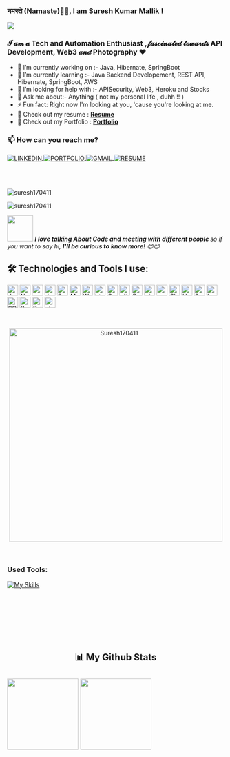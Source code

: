 <!-- ## Hey <img src="https://github.com/TheDudeThatCode/TheDudeThatCode/blob/master/Assets/Hi.gif" width="29">, I'm [Suresh!](https://suresh170411.github.io/)  -->

### नमस्ते (Namaste)🙏🏻, I am Suresh Kumar Mallik !

<a href="https://github.com/durgeshrai633/readme-typing-svg"><img src="https://readme-typing-svg.herokuapp.com?lines=Java+Backend+Developer;&center=true&width=400&height=40"></a>
### 𝓘 𝓪𝓶 𝓪  Tech and Automation Enthusiast ,𝓯𝓪𝓼𝓬𝓲𝓷𝓪𝓽𝓮𝓭  𝓽𝓸𝔀𝓪𝓻𝓭𝓼  API Development, Web3 𝓪𝓷𝓭 Photography ❤️

- 🔭 I’m currently working on :- Java, Hibernate, SpringBoot
- 🌱 I’m currently learning :- Java Backend Developement, REST API, Hibernate, SpringBoot, AWS
- 🤔 I’m looking for help with :- APISecurity, Web3, Heroku and Stocks
- 💬 Ask me about:- Anything ( not my personal life , duhh !! )
- ⚡ Fun fact:  Right now I'm looking at you, 'cause you're looking at me.
- 📄 Check out my resume : **[Resume](https://drive.google.com/file/d/1RGKv8ZyLxQ9zvgja8Qm6qNgG_Au5USIM/view?usp=sharing)**
- 📑 Check out my Portfolio : **[Portfolio](https://suresh170411.github.io/)**
### 📫 How can you reach me?

<p align="left">
    <a href="https://www.linkedin.com/in/suresh-kumar-mallik-7193b4233?lipi=urn%3Ali%3Apage%3Ad_flagship3_profile_view_base_contact_details%3BrovONgGZTXWjDexRRKohIA%3D%3D">
        <img align="center" src="https://img.shields.io/badge/LinkedIn-0077B5?style=for-the-badge&logo=linkedin&logoColor=white" alt="LINKEDIN" />
    </a>
    <a href="https://suresh170411.github.io/">
        <img align="center" src="https://img.shields.io/badge/Portfolio-18A303?style=for-the-badge&logo=ionic&logoColor=white" alt="PORTFOLIO" />
    </a>
    <a title="suresh.20fk@gmail.com" href="mailto:rushivenketesh@gmail.com">
        <img align="center" src="https://img.shields.io/badge/Gmail-D14836?style=for-the-badge&logo=gmail&logoColor=white" alt="GMAIL" />
    </a>
    <a title="Suresh_Kumar_Mallik_Resume" href="https://drive.google.com/file/d/1RGKv8ZyLxQ9zvgja8Qm6qNgG_Au5USIM/view?usp=sharing">
        <img align="center" src="https://img.shields.io/badge/Resume-F7B93E?style=for-the-badge&logo=Resume&logoColor=white" alt="RESUME" />
    </a>
</p>
<br></br>

<p align="left"> <img src="https://komarev.com/ghpvc/?username=suresh170411&label=Profile%20views&color=0e75b6&style=flat-square" alt="suresh170411" /> </p>
<p> <img src="https://img.shields.io/github/followers/suresh170411?style=social" alt="suresh170411" /> </p>

<img src="https://media.giphy.com/media/LnQjpWaON8nhr21vNW/giphy.gif" width="60">
<em><b>I love talking About Code and meeting with different people </b>so if you want to say hi, <b> I'll be curious to know more!</b> 😊😊</em>


## 🛠️ Technologies and Tools I use:

<p>
<img alt="Javascript" src="https://img.shields.io/badge/JavaScript-323330?style=for-the-badge&logo=javascript&logoColor=F7DF1E"  height="25px"/>

<img alt="Nodejs" src="https://img.shields.io/badge/Node.js-339933?style=for-the-badge&logo=nodedotjs&logoColor=white"  height="25px"/>
<img alt="npm" src="https://img.shields.io/badge/NPM-323330.svg?style=for-the-badge&logo=npm&logoColor=white" height="25px"/>


<img alt="Java" src="https://img.shields.io/badge/JAVA-F7B93E?style=for-the-badge&logo=Java8&logoColor=white" height="25px"/>
<img alt="Bootstrap" src="https://img.shields.io/badge/Bootstrap-563D7C?style=for-the-badge&logo=bootstrap&logoColor=white" height="25px"/>
<img alt="Material UI" src="https://img.shields.io/badge/Material--UI-0081CB?style=for-the-badge&logo=material-ui&logoColor=white" height="25px"/>

<img alt="Web API FastAPI" src="https://img.shields.io/badge/fastapi-109989?style=for-the-badge&logo=FASTAPI&logoColor=white" height="25px"/>


<img alt="html5" src="https://img.shields.io/badge/HTML5-E34F26?style=for-the-badge&logo=html5&logoColor=white" height="25px"/>
<img alt="Css3" src="https://img.shields.io/badge/CSS3-1572B6?style=for-the-badge&logo=css3&logoColor=white" height="25px"/>
<img alt="git" src="https://img.shields.io/badge/-Git-F05032?style=flat-square&logo=git&logoColor=white" height="25px"/>

<img alt="Prettier" src="https://img.shields.io/badge/-Prettier-F7B93E?style=flat-square&logo=prettier&logoColor=white" height="25px"/>
<img alt="github actions" src="https://img.shields.io/badge/-Github_Actions-2088FF?style=flat-square&logo=github-actions&logoColor=white" height="25px"/>
<img alt="postman" src="https://img.shields.io/badge/Postman-FF6C37?style=for-the-badge&logo=Postman&logoColor=white" height="25px"/>
<img alt="Sb" src="https://img.shields.io/badge/Spring Boot-339933?style=for-the-badge&logo=Springboot&logoColor=white" height="25px"/>
<img alt="Hybernate" src="https://img.shields.io/badge/Hybernate-323330?style=for-the-badge&logo=Hybernate&logoColor=F7DF1E"  height="25px"/>
<img alt="Swagger" src="https://img.shields.io/badge/Swagger-339933?style=for-the-badge&logo=Swagger&logoColor=white" height="25px"/>
<img alt="Lombok" src="https://img.shields.io/badge/-Lombok-F05032?style=flat-square&logo=Lombok&logoColor=white" height="25px"/>
<img alt="SQL" src="https://img.shields.io/badge/-MySQL-F7B93E?style=flat-square&logo=MySQL&logoColor=white" height="25px"/>
<img alt="Python" src="https://img.shields.io/badge/-Python-2088FF?style=flat-square&logo=Python&logoColor=white" height="25px"/>
<img alt="Railway" src="https://img.shields.io/badge/-Railway-563D7C?style=flat-square&logo=Railway&logoColor=white" height="25px"/>
<img alt="elasticsearch" src="https://img.shields.io/badge/-elasticsearch-339933?style=flat-square&logo=elasticsearch&logoColor=white" height="25px"/>
</p>
<br/>
<p align="center"><img align="center" width="495px" src="https://github-readme-stats.vercel.app/api/top-langs?username=Suresh170411&show_icons=true&title_color=ffc800&text_color=ffffff&bg_color=010000&locale=en&layout=compact" alt="Suresh170411" /></p>
<br/>

### Used Tools:

[![My Skills](https://skills.thijs.gg/icons?i=spring,hibernate,maven,mysql,aws,git,vscode,netlify,postman,railway,Railway)](https://skills.thijs.gg)


<br />
<br />
<br />
<br />
<br><br>
<h2 align="center">📊 My Github Stats<h2>
<div>
  <p align="left"> 
   <img height="165em" src="https://github-readme-streak-stats.herokuapp.com/?user=suresh170411&show_icons=true&hide_border=true&&count_private=true&include_all_commits=true"/>  
          <img height="165em" src="https://github-readme-stats.vercel.app/api?username=suresh170411&show_icons=true&hide_border=true&&count_private=true&include_all_commits=true" />
</p>
<div>
  </br>
  


  




